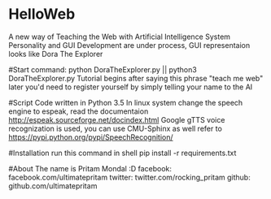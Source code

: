 # HelloWeb
A new way of Teaching the Web with Artificial Intelligence System
Personality and GUI Development are under process, GUI representaion looks like Dora The Explorer

#Start
command: python DoraTheExplorer.py || python3 DoraTheExplorer.py
Tutorial begins after saying this phrase "teach me web"
later you'd need to register yourself by simply telling your name to the AI

#Script
Code written in Python 3.5
In linux system change the speech engine to espeak, read the documentaion http://espeak.sourceforge.net/docindex.html
Google gTTS voice recognization is used, you can use CMU-Sphinx as well refer to https://pypi.python.org/pypi/SpeechRecognition/

#Installation
run this command in shell
pip install -r requirements.txt

#About
The name is Pritam Mondal :D 
facebook: facebook.com/ultimatepritam
twitter:  twitter.com/rocking_pritam
github:   github.com/ultimatepritam
